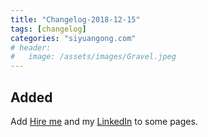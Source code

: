 ```yaml
---
title: "Changelog-2018-12-15"
tags: [changelog]
categories: "siyuangong.com"
# header:
#   image: /assets/images/Gravel.jpeg
---
```


## Added
Add [Hire me](mailto:hire@siyuangong.com) and my [LinkedIn](https://www.linkedin.com/in/siyuan-gong-12867759/) to some pages.